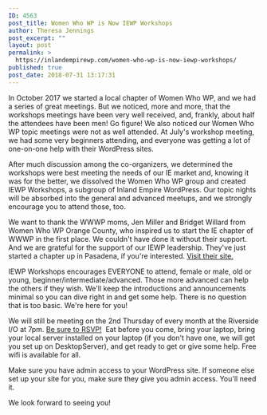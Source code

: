 ```yaml
---
ID: 4563
post_title: Women Who WP is Now IEWP Workshops
author: Theresa Jennings
post_excerpt: ""
layout: post
permalink: >
  https://inlandempirewp.com/women-who-wp-is-now-iewp-workshops/
published: true
post_date: 2018-07-31 13:17:31
---
```

In October 2017 we started a local chapter of Women Who WP, and we had a series of great meetings. But we noticed, more and more, that the workshops meetings have been very well received, and, frankly, about half the attendees have been men! Go figure! We also noticed our Women Who WP topic meetings were not as well attended. At July's workshop meeting, we had some very beginners attending, and everyone was getting a lot of one-on-one help with their WordPress sites.

After much discussion among the co-organizers, we determined the workshops were best meeting the needs of our IE market and, knowing it was for the better, we dissolved the Women Who WP group and created IEWP Workshops, a subgroup of Inland Empire WordPress. Our topic nights will be absorbed into the general and advanced meetups, and we strongly encourage you to attend those, too.

We want to thank the WWWP moms, Jen Miller and Bridget Willard from Women Who WP Orange County, who inspired us to start the IE chapter of WWWP in the first place. We couldn't have done it without their support. And we are grateful for the support of our IEWP leadership. They've just started a chapter up in Pasadena, if you're interested. <a href="https://womenwhowp.org/" target="_blank" rel="noopener">Visit their site.</a>

IEWP Workshops encourages EVERYONE to attend, female or male, old or young, beginner/intermediate/advanced. Those more advanced can help the others if they wish. We'll keep the introductions and announcements minimal so you can dive right in and get some help. There is no question that is too basic. We're here for you!

We will still be meeting on the 2nd Thursday of every month at the Riverside I/O at 7pm. <a href="https://www.meetup.com/inlandempirewp/events/zvqgbqyxlbmb/" target="_blank" rel="noopener">Be sure to RSVP!</a>  Eat before you come, bring your laptop, bring your local server installed on your laptop (if you don't have one, we will get you set up on DesktopServer), and get ready to get or give some help. Free wifi is available for all.

Make sure you have admin access to your WordPress site. If someone else set up your site for you, make sure they give you admin access. You'll need it.

We look forward to seeing you!